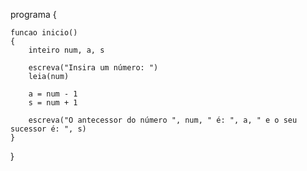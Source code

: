 <!-- LISTA DE EXERCÍCIOS I -->
<!-- 2. Leia um número e mostre como seu resultado seu antecessor e seu sucessor. -->

programa
{
	
	funcao inicio()
	{
		inteiro num, a, s

		escreva("Insira um número: ")
		leia(num)

		a = num - 1
		s = num + 1

		escreva("O antecessor do número ", num, " é: ", a, " e o seu sucessor é: ", s)
	}
}

